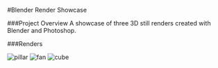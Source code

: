 #Blender Render Showcase

###Project Overview
A showcase of three 3D still renders created with Blender and Photoshop.

###Renders

![pillar](geopillars.png)
![fan](industrialfan.png)
![cube](thecube.png)
